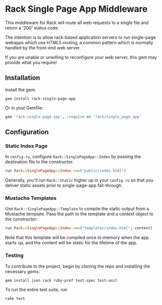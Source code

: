 # Rack Single Page App Middleware

This middleware for Rack will route all web requests to a single file and return a '200' status code.

The intention is to allow rack-based application servers to run single-page webapps which use HTML5 routing, a
common pattern which is normally handled by the front-end web server.

If you are unable or unwilling to reconfigure your web server, this gem may provide what you require!


## Installation

Install the gem:

`gem install rack-single-page-app`

Or in your Gemfile:

```ruby
gem 'rack-single-page-app', :require => 'rack/single_page_app'
```

## Configuration

### Static Index Page

In `config.ru`, configure `Rack::SinglePageApp::Index` by passing the destination file to the constructor:

```ruby
run Rack::SinglePageApp::Index.new("public/index.html")
```

Generally, you'll run `Rack::Static` higher up in your `config.ru` so that you deliver static assets prior to single-page-app fall-through.

### Mustache Templates

Use `Rack::SinglePageApp::Template` to compile the static output from a Mustache template. Pass the path to the template and a context object to the constructor:

```ruby
run Rack::SinglePageApp::Index.new("templates/index.html", context)
```

Note that this template will be compiled once in-memory when the app starts up, and the content will be static for the lifetime of the app.

### Testing

To contribute to the project, begin by cloning the repo and installing the necessary gems:

    gem install json rack ruby-prof test-spec test-unit

To run the entire test suite, run

    rake test
